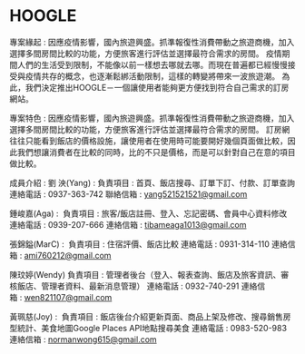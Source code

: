 # HOOGLE

專案緣起 : 
    因應疫情影響，國內旅遊興盛。抓準報復性消費帶動之旅遊商機，加入選擇多間房間比較的功能，方便旅客進行評估並選擇最符合需求的房間。
    疫情期間人們的生活受到限制，不能像以前一樣想去哪就去哪。而現在普遍都已經慢慢接受與疫情共存的概念，也逐漸鬆綁活動限制，這樣的轉變將帶來一波旅遊潮。
    為此，我們決定推出HOOGLE－一個讓使用者能夠更方便找到符合自己需求的訂房網站。

專案特色 :
    因應疫情影響，國內旅遊興盛。抓準報復性消費帶動之旅遊商機，加入選擇多間房間比較的功能，方便旅客進行評估並選擇最符合需求的房間。
    訂房網往往只能看到飯店的價格設施，讓使用者在使用時可能要開好幾個頁面做比較，因此我們想讓消費者在比較的同時，比的不只是價格，而是可以針對自己在意的項目做比較。
    
成員介紹 :
劉 泱(Yang) : 
負責項目 : 首頁、飯店搜尋、訂單下訂、付款、訂單查詢
連絡電話 : 0937-363-742
聯絡信箱 : yang521521521@gmail.com
    
鍾峻嘉(Aga) : 
負責項目 : 旅客/飯店註冊、登入、忘記密碼、會員中心資料修改
連絡電話 : 0939-207-666
連絡信箱 : tibameaga1013@gmail.com
    
張錦鎰(MarC) : 
負責項目 : 住宿評價、飯店比較
連絡電話 : 0931-314-110
連絡信箱 : ami760212@gmail.com

陳玟婷(Wendy)
    負責項目 : 管理者後台（登入、報表查詢、飯店及旅客資訊、審核飯店、管理者資料、最新消息管理）
    連絡電話 : 0932-740-291
    連絡信箱 : wen821107@gmail.com

黃珮慈(Joy) : 
    負責項目 : 飯店後台介紹更新頁面、商品上架及修改、搜尋銷售房型統計、美食地圖Google Places API地點搜尋美食
    連絡電話 : 0983-520-983
    連絡信箱 : normanwong615@gmail.com
    


